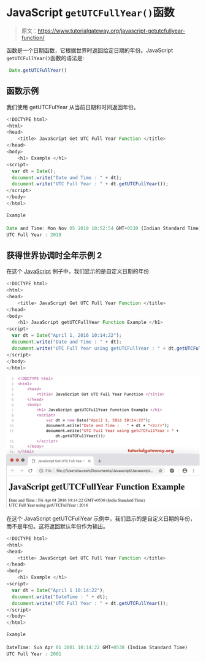# JavaScript `getUTCFullYear()`函数

> 原文：<https://www.tutorialgateway.org/javascript-getutcfullyear-function/>

函数是一个日期函数，它根据世界时返回给定日期的年份。JavaScript `getUTCFullYear()`函数的语法是:

```js
 Date.getUTCFullYear()
```

## 函数示例

我们使用 getUTCFulYear 从当前日期和时间返回年份。

```js
<!DOCTYPE html>
<html>
<head>
    <title> JavaScript Get UTC Full Year Function </title>
</head>
<body>
    <h1> Example </h1>
<script>
  var dt = Date();  
  document.write("Date and Time : " + dt);
  document.write("UTC Full Year : " + dt.getUTCFullYear());
</script>
</body>
</html>
```

```js
Example

Date and Time: Mon Nov 05 2018 10:52:54 GMT+0530 (Indian Standard Time)
UTC Full Year : 2018
```

## 获得世界协调时全年示例 2

在这个 [JavaScript](https://www.tutorialgateway.org/javascript/) 例子中，我们显示的是自定义日期的年份

```js
<!DOCTYPE html>
<html>
<head>
    <title> JavaScript Get UTC Full Year Function </title>
</head>
<body>
    <h1> JavaScript getUTCFullYear Function Example </h1>
<script>
  var dt = Date("April 1, 2016 10:14:22");
  document.write("Date and Time : " + dt);
  document.write("UTC Full Year using getUTCFullYear : " + dt.getUTCFullYear());
</script>
</body>
</html>
```

![JavaScript getUTCFullYear Function 2](img/7ce27d957ff01dfac412fcf31118bcc1.png)

在这个 JavaScript getUTCFullYear 示例中，我们显示的是自定义日期的年份，而不是年份。这将返回默认年份作为输出。

```js
<!DOCTYPE html>
<html>
<head>
    <title> JavaScript Get UTC Full Year Function </title>
</head>
<body>
    <h1> Example </h1>
<script>
  var dt = Date("April 1 10:14:22");
  document.write("DateTime : " + dt);
  document.write("UTC Full Year : " + dt.getUTCFullYear());
</script>
</body>
</html>
```

```js
Example

DateTime: Sun Apr 01 2001 10:14:22 GMT+0530 (Indian Standard Time)
UTC Full Year : 2001
```